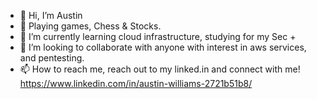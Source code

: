 - 👋 Hi, I’m Austin
- 👀 Playing games, Chess & Stocks.
- 🌱 I’m currently learning cloud infrastructure, studying for my Sec +
- 💞️ I’m looking to collaborate with anyone with interest in aws services, and pentesting.
- 📫 How to reach me, reach out to my linked.in and connect with me! https://www.linkedin.com/in/austin-williams-2721b51b8/
